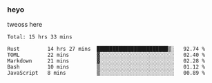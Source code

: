 ### heyo
tweoss here

<!--START_SECTION:waka-->
```text
Total: 15 hrs 33 mins

Rust         14 hrs 27 mins  ███████████████████████▒░   92.74 % 
TOML         22 mins         ▓░░░░░░░░░░░░░░░░░░░░░░░░   02.40 % 
Markdown     21 mins         ▓░░░░░░░░░░░░░░░░░░░░░░░░   02.28 % 
Bash         10 mins         ▒░░░░░░░░░░░░░░░░░░░░░░░░   01.12 % 
JavaScript   8 mins          ▒░░░░░░░░░░░░░░░░░░░░░░░░   00.89 % 
```
<!--END_SECTION:waka-->

<!--
**Tweoss/tweoss** is a ✨ _special_ ✨ repository because its `README.md` (this file) appears on your GitHub profile.

Here are some ideas to get you started:

- 🔭 I’m currently working on ...
- 🌱 I’m currently learning ...
- 👯 I’m looking to collaborate on ...
- 🤔 I’m looking for help with ...
- 💬 Ask me about ...
- 📫 How to reach me: ...
- 😄 Pronouns: ...
- ⚡ Fun fact: ...
-->
